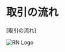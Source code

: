﻿# 取引の流れ

[取引の流れ]


![RN Logo](https://ss0.bdstatic.com/70cFvHSh_Q1YnxGkpoWK1HF6hhy/it/u=1516322206,3963323316&fm=26&gp=0.jpg)
